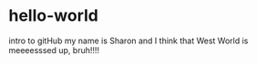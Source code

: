 # hello-world
intro to gitHub
my name is Sharon and I think that West World is meeeesssed up, bruh!!!!
